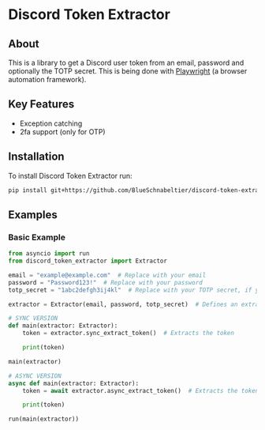 # Discord Token Extractor
## About
This is a library to get a Discord user token from an email, password and optionally the TOTP secret. This is being done with [Playwright](https://playwright.dev/python/) (a browser automation framework).

## Key Features
- Exception catching
- 2fa support (only for OTP)

## Installation
To install Discord Token Extractor run:
```bash
pip install git+https://github.com/BlueSchnabeltier/discord-token-extractor.git
```

## Examples
### Basic Example
```python
from asyncio import run
from discord_token_extractor import Extractor

email = "example@example.com"  # Replace with your email
password = "Password123!"  # Replace with your password
totp_secret = "1abc2defgh3ij4kl"  # Replace with your TOTP secret, if your account doesn't have 2fa you don't have to specify it as a parameter

extractor = Extractor(email, password, totp_secret)  # Defines an extractor

# SYNC VERSION
def main(extractor: Extractor):
    token = extractor.sync_extract_token()  # Extracts the token

    print(token)

main(extractor)

# ASYNC VERSION
async def main(extractor: Extractor):
    token = await extractor.async_extract_token()  # Extracts the token

    print(token)

run(main(extractor))
```
